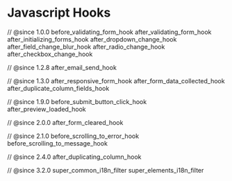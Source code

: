 # Javascript Hooks

// @since 1.0.0
before_validating_form_hook
after_validating_form_hook
after_initializing_forms_hook
after_dropdown_change_hook
after_field_change_blur_hook
after_radio_change_hook
after_checkbox_change_hook

// @since 1.2.8
after_email_send_hook

// @since 1.3.0
after_responsive_form_hook
after_form_data_collected_hook
after_duplicate_column_fields_hook

// @since 1.9.0
before_submit_button_click_hook
after_preview_loaded_hook

// @since 2.0.0
after_form_cleared_hook

// @since 2.1.0
before_scrolling_to_error_hook
before_scrolling_to_message_hook

// @since 2.4.0
after_duplicating_column_hook

// @since 3.2.0
super_common_i18n_filter
super_elements_i18n_filter